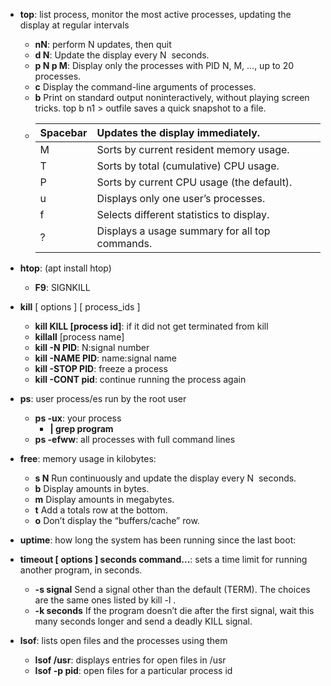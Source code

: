 * **top**: list process, monitor the most active processes, updating the display at regular intervals
	* **nN**: perform N updates, then quit
	* **d N**: Update the display every N  seconds. 
	* **p N p M**: Display only the processes with PID N, M, ..., up to 20 processes. 
	* **c** Display the command-line arguments of processes. 
	* **b** Print on standard output noninteractively, without playing screen tricks. top b n1 > outfile saves a quick snapshot to a file. 
	* |Spacebar |	Updates the display immediately. 		|
	  |:---	    | :---------------------------------------------- 	|
	  |M 	    | Sorts by current resident memory usage.  		|
	  |T 	    | Sorts by total (cumulative) CPU usage. 		|
	  |P   	    | Sorts by current CPU usage (the default).		|
	  |u 	    | Displays only one user’s processes. 		|
	  |f   	    | Selects different statistics to display.		|
	  |?        | Displays a usage summary for all top commands. 	|

* **htop**: (apt install htop)
	* **F9**: SIGNKILL
* **kill** [ options ] [ process_ids ] 
	* **kill KILL [process id]**: if it did not get terminated from kill
	* **killall** [process name]
	* **kill -N PID**: N:signal number 
	* **kill -NAME PID**: name:signal name
	* **kill -STOP PID**: freeze a process 
	* **kill -CONT pid**: continue running the process again 
* **ps**: user process/es run by the root user
	* **ps -ux**: your process 
		* **| grep program**
	* **ps -efww**: all processes with full command lines 
* **free**: memory usage in kilobytes: 
	* **s N** Run continuously and update the display every N  seconds. 
	* **b** Display amounts in bytes. 
	* **m** Display amounts in megabytes. 
	* **t** Add a totals row at the bottom. 
	* **o** Don’t display the “buffers/cache” row. 
* **uptime**: how long the system has been running since the last boot: 
* **timeout [ options ] seconds command...**: sets a time limit for running another program, in seconds. 
 	* **-s signal** Send a signal other than the default (TERM). The choices are the same ones listed by kill -l . 
 	* **-k seconds** If the program doesn’t die after the first signal, wait this many seconds longer and send a deadly KILL signal. 
* **lsof**: lists open files and the processes using them 
	* **lsof /usr**: displays entries for open files in /usr
	* **lsof -p pid**: open files for a particular process id 